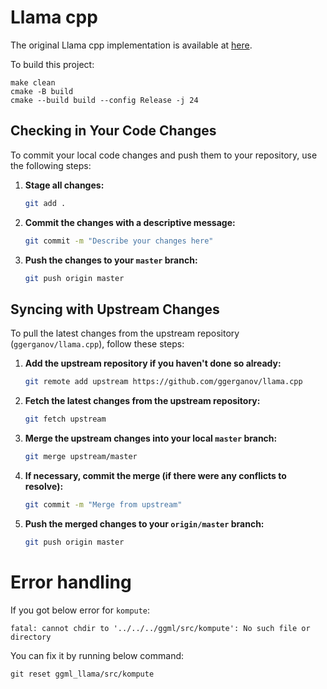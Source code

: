 # Llama cpp
The original Llama cpp implementation is available at [here](https://github.com/ggerganov/llama.cpp).

To build this project:
```
make clean
cmake -B build
cmake --build build --config Release -j 24
```
## Checking in Your Code Changes

To commit your local code changes and push them to your repository, use the following steps:

1. **Stage all changes:**

   ```bash
   git add .
   ```

2. **Commit the changes with a descriptive message:**

   ```bash
   git commit -m "Describe your changes here"
   ```

3. **Push the changes to your `master` branch:**

   ```bash
   git push origin master
   ```

## Syncing with Upstream Changes

To pull the latest changes from the upstream repository (`ggerganov/llama.cpp`), follow these steps:

1. **Add the upstream repository if you haven't done so already:**

   ```bash
   git remote add upstream https://github.com/ggerganov/llama.cpp
   ```

2. **Fetch the latest changes from the upstream repository:**

   ```bash
   git fetch upstream
   ```

3. **Merge the upstream changes into your local `master` branch:**

   ```bash
   git merge upstream/master
   ```

4. **If necessary, commit the merge (if there were any conflicts to resolve):**

   ```bash
   git commit -m "Merge from upstream"
   ```

5. **Push the merged changes to your `origin/master` branch:**

   ```bash
   git push origin master
   ```

# Error handling
If you got below error for `kompute`:
```
fatal: cannot chdir to '../../../ggml/src/kompute': No such file or directory
```
You can fix it by running below command:
```
git reset ggml_llama/src/kompute
```